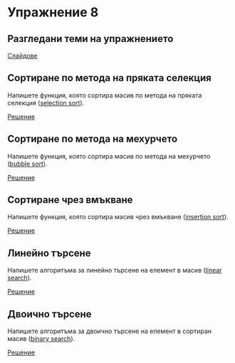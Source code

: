 Упражнение 8
============

Разгледани теми на упражнението
-------------------------------
[Слайдове](https://speakerdeck.com/dimitaruzunov/uvod-v-proghramiranieto-8)

Сортиране по метода на пряката селекция
---------------------------------------
Напишете функция, която сортира масив по метода на пряката селекция
([selection sort](https://en.wikipedia.org/wiki/Selection_sort)).

[Решение](selection-sort.cpp)

Сортиране по метода на мехурчето
--------------------------------
Напишете функция, която сортира масив по метода на мехурчето
([bubble sort](https://en.wikipedia.org/wiki/Bubble_sort)).

[Решение](bubble-sort.cpp)

Сортиране чрез вмъкване
-----------------------
Напишете функция, която сортира масив чрез вмъкване
([insertion sort](https://en.wikipedia.org/wiki/Insertion_sort)).

[Решение](insertion-sort.cpp)

Линейно търсене
---------------
Напишете алгоритъма за линейно търсене на елемент в масив
([linear search](https://en.wikipedia.org/wiki/Linear_search)).

[Решение](linear-search.cpp)

Двоично търсене
---------------
Напишете алгоритъма за двоично търсене на елемент в сортиран масив
([binary search](https://en.wikipedia.org/wiki/Binary_search_algorithm)).

[Решение](binary-search.cpp)
